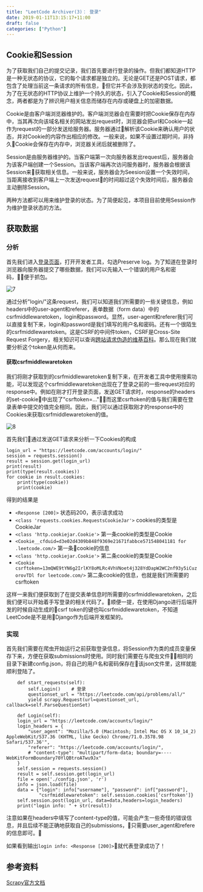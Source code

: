 ```yaml
---
title: "LeetCode Archiver(3)： 登录"
date: 2019-01-11T13:15:17+11:00
draft: false
categories: ["Python"]
---
```

## Cookie和Session

为了获取我们自己的提交记录，我们首先要进行登录的操作。但我们都知道HTTP是一种无状态的协议，它的每个请求都是独立的。无论是GET还是POST请求，都包含了处理当前这一条请求的所有信息，但它并不会涉及到状态的变化。因此，为了在无状态的HTTP协议上维护一个持久的状态，引入了Cookie和Session的概念，两者都是为了辨识用户相关信息而储存在内存或硬盘上的加密数据。

Cookie是由客户端浏览器维护的。客户端浏览器会在需要时把Cookie保存在内存中，当其再次向该域名相关的网站发出request时，浏览器会把url和Cookie一起作为request的一部分发送给服务器。服务器通过解析该Cookie来确认用户的状态，并对Cookie的内容作出相应的修改。一般来说，如果不设置过期时间，非持久Cookie会保存在内存中，浏览器关闭后就被删除了。

Session是由服务器维护的。当客户端第一次向服务器发出request后，服务器会为该客户端创建一个Session。当该客户端再次访问服务器时，服务器会根据该Session来获取相关信息。一般来说，服务器会为Seesion设置一个失效时间，当距离接收到客户端上一次发送request的时间超过这个失效时间后，服务器会主动删除Session。

两种方法都可以用来维护登录的状态。为了简便起见，本项目目前使用Session作为维护登录状态的方法。

## 获取数据

### 分析

首先我们进入[登录页面](https://leetcode.com/accounts/login/)，打开开发者工具，勾选Preserve log。为了知道在登录时浏览器向服务器提交了哪些数据，我们可以先输入一个错误的用户名和密码，便于抓包。

![7](https://raw.githubusercontent.com/chr1sc2y/warehouse-deprecated/refs/heads/main/resources/Use-Scrapy-to-Crawl-LeetCode/7.png)

通过分析"login/"这条request，我们可以知道我们所需要的一些关键信息，例如headers中的user-agent和referer，表单数据（form data）中的csrfmiddlewaretoken，login和password。显然，user-agent和referer我们可以直接复制下来，login和password是我们填写的用户名和密码。还有一个很陌生的csrfmiddlewaretoken。这是CSRF的中间件token，CSRF是Cross-Site Request Forgery，相关知识可以查询[跨站请求伪造的维基百科](https://zh.wikipedia.org/wiki/%E8%B7%A8%E7%AB%99%E8%AF%B7%E6%B1%82%E4%BC%AA%E9%80%A0)。那么现在我们就要分析这个token是从何而来。

#### 获取csrfmiddlewaretoken

我们将刚才获取到的csrfmiddlewaretoken复制下来，在开发者工具中使用搜索功能，可以发现这个csrfmiddlewaretoken出现在了登录之前的一些request对应的response中。例如在刚才打开登录页面，发送GET请求时，response的headers的set-cookie中出现了"csrftoken=..."，而这里csrftoken的值与我们需要在登录表单中提交的值完全相同。因此，我们可以通过获取刚才的response中的Cookies来获取csrfmiddlewaretoken的值。

![8](https://raw.githubusercontent.com/chr1sc2y/warehouse-deprecated/refs/heads/main/resources/Use-Scrapy-to-Crawl-LeetCode/8.png)

首先我们通过发送GET请求来分析一下Cookies的构成
```
login_url = "https://leetcode.com/accounts/login/"
session = requests.session()
result = session.get(login_url)
print(result)
print(type(result.cookies))
for cookie in result.cookies:
    print(type(cookie))
    print(cookie)
```

得到的结果是

- ```<Response [200]>``` 状态码200，表示请求成功
- ```<class 'requests.cookies.RequestsCookieJar'>``` cookies的类型是CookieJar
- ```<class 'http.cookiejar.Cookie'>``` 第一条cookie的类型是Cookie
- ```<Cookie__cfduid=d3e02d4309b848f9369e21671fabbce571548041181 for .leetcode.com/>``` 第一条cookie的信息
- ```<class 'http.cookiejar.Cookie'>``` 第二条cookie的类型是Cookie
- ```<Cookie csrftoken=13mQWE9tYN6g2IrlKY8oMLRc4VhVNoet4j328YdDapW2WC2nf93y5iCuzorovTDl for leetcode.com/>``` 第二条cookie的信息，也就是我们所需要的csrftoken

这样一来我们便获取到了在提交表单信息时所需要的csrfmiddlewaretoken，之后我们便可以开始着手写登录的相关代码了。顺便一提，在使用Django进行后端开发的时候自动生成的csrf token的键也叫csrfmiddlewaretoken，不知道LeetCode是不是用Django作为后端开发框架的。

### 实现

首先我们需要在爬虫开始运行之前获取登录信息，将Session作为类的成员变量保存下来，方便在获取submissions时使用。同时我们需要在与爬虫文件相同的目录下新建config.json，将自己的用户名和密码保存在该json文件里，这样就能顺利登陆了。
```
    def start_requests(self):
        self.Login()    # 登录
        questionset_url = "https://leetcode.com/api/problems/all/"
        yield scrapy.Request(url=questionset_url, callback=self.ParseQuestionSet)

    def Login(self):
    login_url = "https://leetcode.com/accounts/login/"
    login_headers = {
        "user_agent": "Mozilla/5.0 (Macintosh; Intel Mac OS X 10_14_2) AppleWebKit/537.36 (KHTML, like Gecko) Chrome/71.0.3578.98 Safari/537.36'",
        "referer": "https://leetcode.com/accounts/login/",
        # "content-type": "multipart/form-data; boundary=----WebKitFormBoundary70YlQBtroATwu9Jx"
    }
    self.session = requests.session()
    result = self.session.get(login_url)
    file = open('./config.json', 'r')
    info = json.load(file)
    data = {"login": info["username"], "password": inf["password"],
            "csrfmiddlewaretoken": self.session.cookies['csrftoken']}
    self.session.post(login_url, data=data,headers=login_headers)
    print("login info: " + str(result))
```

注意如果在headers中填写了content-type的值，可能会产生一些奇怪的错误信息，并且后续不能正确地获取自己的submissions，只需要user_agent和refere的信息即可。

如果看到输出```login info: <Response [200]>```就代表登录成功了！

## 参考资料

<a href="https://scrapy-chs.readthedocs.io/zh_CN/0.24/" target="_blank">Scrapy官方文档</a>